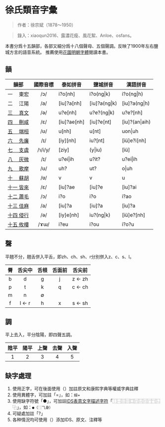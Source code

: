 # 徐氏類音字彙
> 作者：徐宗斌（1878～1950）

> 錄入：xiaoqun2016、露濃花瘦、風花絮、Anloe、osfans。

本書分爲十五韻部，各部又細分爲十八個聲母、五個聲調。反映了1900年左右鹽城方言的語音系統。
推薦使用[花園明朝字體](http://fonts.jp/hanazono/)閱讀本書。

## 韻
| 韻部       |  國際音標   | 泰如拼音   |  鹽城拼音   | 漢語拼音 |
| ---------|:---: |-------------| -----| ----- |
| 一 　東宏 | /ɔ/  |  i?o[nh] |  i?o(ng\|k)  | i?o(ng\|h)   |
| 二 　江陽 | /a/   |  [iu]?a[nh] | [iu]?a(ng\|k)   |  [iu]?a(ng\|h)  |
| [三 　真文](/osfans/xu/wiki/03) | /ə/   |  u?e[nh]|    u?e?(ng\|k)   |  u?e?[nh]|
| [四 　刪咸](/osfans/xu/wiki/04) | /ɛ/   |  [iu]?ae[nh] | [iu]?e[nt]   |  [iu]?(an\|aih)  |
| [五 　端桓](/osfans/xu/wiki/05) | /ʊ/   |  u[nh]  |  u[nt]  | uon\|uh   |
| [六 　先廉](/osfans/xu/wiki/06) | /ɪ/   |  [iy][nh] | iu?[nt]   |  [iü]e?i[nh]  |
| [七 　支虞](/osfans/xu/wiki/07) | /ɿ/i/y/   |  [ziy]  |  (y\|iu)  |  [iü]  |
| [八 　灰微](/osfans/xu/wiki/08) | /ɪ/   |  u?ei\|ih |  u?it?  |  u?ei\|ih  |
| [九 　歌摩](/osfans/xu/wiki/09) | /ʊ/   |  uh? |  ut?  | o\|uh   |
| [十 　蘇胡](/osfans/xu/wiki/10) | /ʋ/   |  v  |  v  |  u  |
| [十一 皆來](/osfans/xu/wiki/11) | /ɛ/   |  [iu]?ae|  [iu]?e  |  [iu]?ai  |
| [十二 蕭毛](/osfans/xu/wiki/12) | /ɔ/   |  i?o| i?o   | i?ao   |
| [十三 佳麻](/osfans/xu/wiki/13) | /a/   |  [iu]?a| [iu]?a   |  [iu]?a  |
| [十四 侵行](/osfans/xu/wiki/14) | /ə/   |  [iy]e[nh] |  iu?(ng\|k)  | [iü]e?[nh]   |
| [十五 攸樓](/osfans/xu/wiki/15) | /ɤɯ/   |  i?eu|  i?ou  |  i?o?u  |

## 聲
平翹不分，翹舌併入平舌，即zh、ch、sh、r分別併入z、c、s、l。

|脣|舌尖中|舌根|舌面前|舌尖前|
|:---:|:---:|:---:|:---:|:---:|
|b|d|g|j|z ← zh|
|p|t|k|q|c ← ch|
|m|n|∅|||
|f|l ← r|h|x|s ← sh|

## 調
平上去入，平分陰陽，即四聲五調。

|陰平| 陽平| 上聲| 去聲| 入聲|
|:---:|:---:|:---:|:---:|:---:|
|1|2|3|4|5|

## 缺字處理
1. 使用正字，可在後面使用（）加註原文和康熙字典等權威字典註釋
1. 使用異體字，可加註「=」，如：`㛮=`
1. 使用缺字符號「●」，可加註[IDS表意文字描述字符](https://zh.wikipedia.org/wiki/表意文字描述字符)「⿰⿱⿲⿳⿴⿵⿶⿷⿸⿹⿺⿻」，如：`●（⿹⺄身）`
1. 可疑處加註「?」
1. 各种情況均可使用（）添加IDS、原文、注釋等
